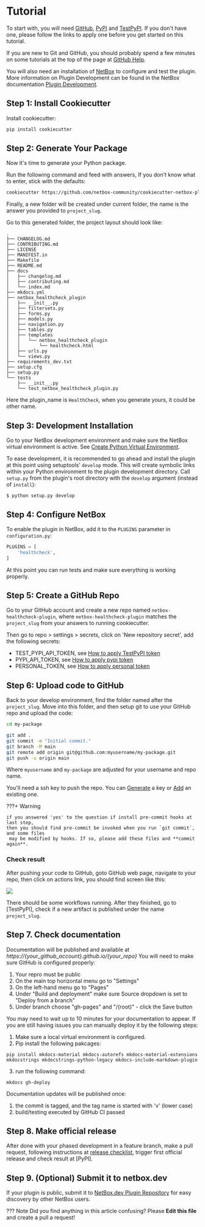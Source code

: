 # Tutorial

To start with, you will need [GitHub](https://github.com/), [PyPI](https://pypi.org) and [TestPyPI](https://test.pypi.org/). If
you don't have one, please follow the links to apply one before you get started on this
tutorial.

If you are new to Git and GitHub, you should probably spend a few minutes on
some tutorials at the top of the page at [GitHub Help](https://help.github.com/).

You will also need an installation of [NetBox](https://github.com/netbox-community/netbox) to configure and test the plugin.
More information on Plugin Development can be found in the NetBox documentation
[Plugin Development](https://docs.netbox.dev/en/stable/plugins/development/).

## Step 1: Install Cookiecutter

Install cookiecutter:

``` bash
pip install cookiecutter
```

## Step 2: Generate Your Package

Now it's time to generate your Python package.

Run the following command and feed with answers, If you don’t know what to enter, stick with the defaults:

```bash
cookiecutter https://github.com/netbox-community/cookiecutter-netbox-plugin.git
```

Finally, a new folder will be created under current folder, the name is the answer you
provided to `project_slug`.

Go to this generated folder, the project layout should look like:

```
.
├── CHANGELOG.md
├── CONTRIBUTING.md
├── LICENSE
├── MANIFEST.in
├── Makefile
├── README.md
├── docs
│   ├── changelog.md
│   ├── contributing.md
│   └── index.md
├── mkdocs.yml
├── netbox_healthcheck_plugin
│   ├── __init__.py
│   ├── filtersets.py
│   ├── forms.py
│   ├── models.py
│   ├── navigation.py
│   ├── tables.py
│   ├── templates
│   │   └── netbox_healthcheck_plugin
│   │       └── healthcheck.html
│   ├── urls.py
│   └── views.py
├── requirements_dev.txt
├── setup.cfg
├── setup.py
└── tests
    ├── __init__.py
    └── test_netbox_healthcheck_plugin.py

```

Here the plugin_name is `HealthCheck`, when you generate yours, it could be other name.

## Step 3: Development Installation

Go to your NetBox development environment and make sure the NetBox virtual environment is active.  See [Create Python Virtual Environment](https://docs.netbox.dev/en/stable/development/getting-started/#4-create-a-python-virtual-environment).

To ease development, it is recommended to go ahead and install the plugin at this point using setuptools' `develop` mode. This will create symbolic links within your Python environment to the plugin development directory. Call `setup.py` from the plugin's root directory with the `develop` argument (instead of `install`):

```no-highlight
$ python setup.py develop
```

## Step 4: Configure NetBox

To enable the plugin in NetBox, add it to the `PLUGINS` parameter in `configuration.py`:

```python
PLUGINS = [
    'healthcheck',
]
```
At this point you can run tests and make sure everything is working properly.

## Step 5: Create a GitHub Repo

Go to your GitHub account and create a new repo named `netbox-healthcheck-plugin`, where
`netbox-healthcheck-plugin` matches the `project_slug` from your answers to running
cookiecutter.

Then go to repo > settings > secrets, click on 'New repository secret', add the following
 secrets:

- TEST_PYPI_API_TOKEN, see [How to apply TestPyPI token](https://test.pypi.org/manage/account/)
- PYPI_API_TOKEN, see [How to apply pypi token](https://pypi.org/manage/account/)
- PERSONAL_TOKEN, see [How to apply personal token](https://docs.github.com/en/github/authenticating-to-github/creating-a-personal-access-token)

## Step 6: Upload code to GitHub

Back to your develop environment, find the folder named after the `project_slug`.
Move into this folder, and then setup git to use your GitHub repo and upload the
code:

``` bash
cd my-package

git add .
git commit -m "Initial commit."
git branch -M main
git remote add origin git@github.com:myusername/my-package.git
git push -u origin main
```

Where `myusername` and `my-package` are adjusted for your username and
repo name.

You'll need a ssh key to push the repo. You can [Generate](https://help.github.com/articles/generating-a-new-ssh-key-and-adding-it-to-the-ssh-agent/) a key or
[Add](https://help.github.com/articles/adding-a-new-ssh-key-to-your-github-account/) an existing one.

???+ Warning

    if you answered 'yes' to the question if install pre-commit hooks at last step,
    then you should find pre-commit be invoked when you run `git commit`, and some files
     may be modified by hooks. If so, please add these files and **commit again**.

### Check result

After pushing your code to GitHub, goto GitHub web page, navigate to your repo, then
click on actions link, you should find screen like this:

![](http://images.jieyu.ai/images/202104/20210419170304.png)

There should be some workflows running. After they finished, go to [TestPyPI], check if a
new artifact is published under the name `project_slug`.

## Step 7. Check documentation

Documentation will be published and available at *https://{your_github_account}.github.io/{your_repo}* You will
need to make sure GitHub is configured properly:

1. Your repro must be public
2. On the main top horizontal menu go to "Settings"
2. On the left-hand menu go to "Pages"
3. Under "Build and deployment" make sure Source dropdown is set to "Deploy from a branch"
4. Under branch choose "gh-pages" and "/(root)" - click the Save button

You may need to wait up to 10 minutes for your documentation to appear.  If you are still having issues you
can manually deploy it by the following steps:

1. Make sure a local virtual environment is configured.
2. Pip install the following pakcages:

```
pip install mkdocs-material mkdocs-autorefs mkdocs-material-extensions mkdocstrings mkdocstrings-python-legacy mkdocs-include-markdown-plugin
```
3. run the following command:

```
mkdocs gh-deploy
```

Documentation updates will be published once:

1. the commit is tagged, and the tag name is started with 'v' (lower case)
2. build/testing executed by GitHub CI passed

## Step 8. Make official release

  After done with your phased development in a feature branch, make a pull request, following
  instructions at [release checklist](pypi_release_checklist.md), trigger first official release and check
  result at [PyPI].

## Step 9. (Optional) Submit it to netbox.dev

If your plugin is public, submit it to [NetBox.dev Plugin Repository](https://netbox.dev/plugins/) for easy discovery by other NetBox users.

??? Note
    Did you find anything in this article confusing? Please **Edit this file** and create a pull a request!
